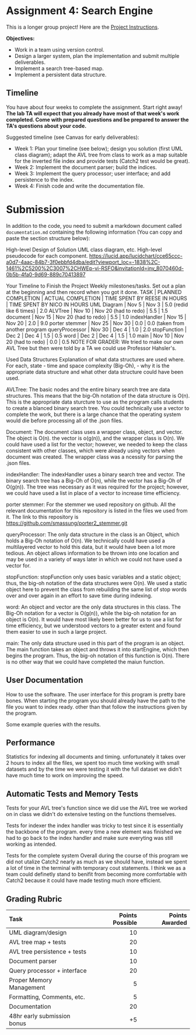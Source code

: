 # Assignment 4: Search Engine 

This is a longer group project! Here are the [Project Instructions](Project_Instructions.pdf).


**Objectives:**

* Work in a team using version control.
* Design a larger system, plan the implementation and submit multiple deliverables.
* Implement a search tree-based map.
* Implement a persistent data structure.


## Timeline 

You have about four weeks to complete the assignment. Start right away! **The lab TA will expect that you already have most of that week's work completed. Come with prepared questions and
be prepared to answer the TA's questions about your code.**

Suggested timeline (see Canvas for early deliverables):

* Week 1: Plan your timeline (see below); design you solution (first UML class diagram); 
    adapt the AVL tree from class to work as a map suitable for the inverted file index and provide tests (Catch2 test would be great).
* Week 2: Implement the document parser; build the indices. 
* Week 3: Implement the query processor; user interface; and add persistence to the index.
* Week 4: Finish code and write the documentation file.

# Submission 

In addition to the code, you need to submit a markdown document called `documentation.md` containing the following information (You can copy and paste the section structure below):

High-level Design of Solution
UML class diagram, etc.
High-level pseudocode for each component.
https://lucid.app/lucidchart/cce65ccc-a0d7-4aac-84b7-3f0ebbfd4dba/edit?viewport_loc=-1838%2C-1461%2C5200%2C3007%2CHWEp-vi-RSFO&invitationId=inv_8070460d-0b5b-4fa0-9d69-889c70413897


Your Timeline to Finish the Project
Weekly milestones/tasks. Set out a plan at the beginning and then record when you got it done.
TASK              |    PLANNED COMPLETION    |   ACTUAL COMPLETION      |  TIME SPENT BY REESE IN HOURS | TIME SPENT BY NICO IN HOURS
UML Diagram       |    Nov 5                 |    Nov 3                 |    5.0 (redid like 6 times)   |       2.0
ALVTree           |    Nov 10                |    Nov 20 (had to redo)  |              5.5              |       1.5
document          |    Nov 15                |    Nov 20 (had to redo)  |              5.5              |       1.0
indexHandler      |    Nov 15                |    Nov 20                |              2.0              |       9.0
porter stemmer    |    Nov 25                |    Nov 30                |              0.0              |       0.0 (taken from another program
queryProcessor    |    Nov 30                |    Dec 4                 |              1.0              |       2.0
stopFunction      |    Dec 2                 |    Dec 4                 |              1.5              |       0.5
word              |    Dec 2                 |    Dec 4                 |              1.5              |       1.0
main              |    Nov 10                |    Nov 20 (had to redo)  |              0.0              |       0.5
NOTE FOR GRADER: We tried to make our own AVL Tree but then were told by a TA we could use Professor Hahsler's.

Used Data Structures
Explanation of what data structures are used where. For each, state - time and space complexity (Big-Oh), - why it is the appropriate data structure and what other data structure could have been used.

AVLTree: The basic nodes and the entire binary search tree are data structures. This means that the big-Oh notation of the data structure is O(n). This is the appropriate data sturcture to use as the
program calls students to create a blanced binary search tree. You could technically use a vector to complete the work, but there is a large chance that the operating system would die before processing all of the .json files.

Document:  The document class uses a wrapper class, object, and vector. The object is O(n). the vector is o(g(n)), and the wrapper class is O(n). We could have used a list for the vector; however, we needed to keep the class consistent with other classes, which were already using vectors when document was created. The wrapper class was a ncessity for parsing the .json files.


indexHandler: The indexHandler uses a binary search tree and vector. The binary search tree has a Big-Oh of O(n), while the vector has a Big-Oh of O(g(n)). The tree was necessary as it was required for the project; however, we could have used a list in place of a vector to increase time efficiency.

porter stemmer: For the stemmer we used repository on github. All the relevant documentation for this repository is listed in the files we used from it. The link to this repository is https://github.com/smassung/porter2_stemmer.git

queryProcessor: The only data structure in the class is an Object, which holds a Big-Oh notation of O(n). We technically could have used a multilayered vector to hold this data, but
it would have been a lot more tedious. An object allows information to be thrown into one location and may be used in a variety of ways later in which we could not have used
a vector for.

stopFunction: stopFunction only uses basic variables and a static object; thus, the big-oh notation of the data structures were O(n). We used a static object here to prevent the class from rebuilding the same list of stop words over and over again in an effort to save time during indexing.

word: An object and vector are the only data structures in this class. The Big-Oh notation for a vector is O(g(n)), while the big-oh notation for an object is O(n).
It would have most likely been better for us to use a list for time efficiency, but we understood vectors to a greater extent and found them easier to use in such a large project.

main: The only data structure used in this part of the program is an object. The main function takes an object and throws it into startEngine, which then begins the program. Thus,
the big-oh notation of this function is O(n). There is no other way that we could have completed the maiun function.



## User Documentation
How to use the software.
The user interface for this program is pretty bare bones. When starting the program you should already have the path to the file you want to index ready. other than that follow the instructions given by the program.

Some example queries with the results.

## Performance
Statistics for indexing all documents and timing.
unfortunately it takes over 2 hours to index all the files, we spent too much time working with small datasets and by the time we were testing it with the full dataset we didn't have much time to work on improving the speed.

## Automatic Tests and Memory Tests

Tests for your AVL tree's function
since we did use the AVL tree we worked on in class we didn't do extensive testing on the functions themselves.

Tests for indexer 
the index handler was tricky to test since it is essentially the backbone of the program. every time a new element was finished we had to go back to the index handler and make sure everyting was still working as intended. 

Tests for the complete system 
Overall during the course of this program we did not utalize Catch2 nearly as much as we should have, instead we spent a lot of time in the terminal with temporary cout statements. I think we as a team could definetly stand to benifit from becoming more comfortable with Catch2 because it could have made testing much more efficient.

## Grading Rubric

| Task                        | Points Possible | Points Awarded |
| :------------------         | --------------: | -------------: |
| UML diagram/design          | 10              |                |
| AVL tree map + tests        | 20              |                |
| AVL tree persistence + tests| 10              |                |
| Document parser             | 10              |                |
| Query processor + interface | 20              |                |
| Proper Memory Management    | 5               |                |
| Formatting, Comments, etc.  | 5               |                |
| Documentation               | 20              |                |
| 48hr early submission bonus | +5              |                |

